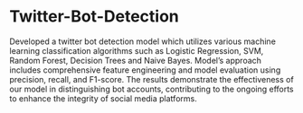 # Twitter-Bot-Detection
Developed a twitter bot detection model which utilizes various machine learning classification algorithms such as Logistic Regression, SVM, Random Forest, Decision Trees and Naive Bayes. Model’s approach includes comprehensive feature engineering and model evaluation using precision, recall, and F1-score. The results demonstrate the effectiveness of our model in distinguishing bot accounts, contributing to the ongoing efforts to enhance the integrity of social media platforms.

